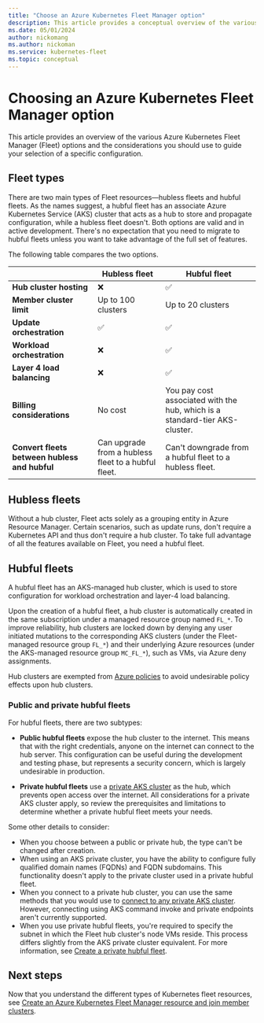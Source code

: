 ```yaml
---
title: "Choose an Azure Kubernetes Fleet Manager option"
description: This article provides a conceptual overview of the various Azure Kubernetes Fleet Manager options and why you may choose a specific configuration.
ms.date: 05/01/2024
author: nickomang
ms.author: nickoman
ms.service: kubernetes-fleet
ms.topic: conceptual
---
```


# Choosing an Azure Kubernetes Fleet Manager option

This article provides an overview of the various Azure Kubernetes Fleet Manager (Fleet) options and the considerations you should use to guide your selection of a specific configuration.

## Fleet types

There are two main types of Fleet resources—hubless fleets and hubful fleets. As the names suggest, a hubful fleet has an associate Azure Kubernetes Service (AKS) cluster that acts as a hub to store and propagate configuration, while a hubless fleet doesn't. Both options are valid and in active development. There's no expectation that you need to migrate to hubful fleets unless you want to take advantage of the full set of features.

The following table compares the two options.

||Hubless fleet|Hubful fleet|
|----|----|----|
|**Hub cluster hosting**|<span class='red-x'>&#10060;</span>|<span class='green-check'>&#9989;</span>||
|**Member cluster limit**|Up to 100 clusters|Up to 20 clusters|
|**Update orchestration**|<span class='green-check'>&#9989;</span>|<span class='green-check'>&#9989;</span>|
|**Workload orchestration**|<span class='red-x'>&#10060;</span>|<span class='green-check'>&#9989;</span>|
|**Layer 4 load balancing**|<span class='red-x'>&#10060;</span>|<span class='green-check'>&#9989;</span>|
|**Billing considerations**|No cost|You pay cost associated with the hub, which is a standard-tier AKS-cluster.|
|**Convert fleets between hubless and hubful**|Can upgrade from a hubless fleet to a hubful fleet.|Can't downgrade from a hubful fleet to a hubless fleet.|

## Hubless fleets

Without a hub cluster, Fleet acts solely as a grouping entity in Azure Resource Manager. Certain scenarios, such as update runs, don't require a Kubernetes API and thus don't require a hub cluster. To take full advantage of all the features available on Fleet, you need a hubful fleet.

## Hubful fleets

A hubful fleet has an AKS-managed hub cluster, which is used to store configuration for workload orchestration and layer-4 load balancing.

Upon the creation of a hubful fleet, a hub cluster is automatically created in the same subscription under a managed resource group named `FL_*`. To improve reliability, hub clusters are locked down by denying any user initiated mutations to the corresponding AKS clusters (under the Fleet-managed resource group `FL_*`) and their underlying Azure resources (under the AKS-managed resource group `MC_FL_*`), such as VMs, via Azure deny assignments.

Hub clusters are exempted from [Azure policies][azure-policy-overview] to avoid undesirable policy effects upon hub clusters.

### Public and private hubful fleets

For hubful fleets, there are two subtypes:

- **Public hubful fleets** expose the hub cluster to the internet. This means that with the right credentials, anyone on the internet can connect to the hub server. This configuration can be useful during the development and testing phase, but represents a security concern, which is largely undesirable in production.

- **Private hubful fleets** use a [private AKS cluster][aks-private-cluster] as the hub, which prevents open access over the internet. All considerations for a private AKS cluster apply, so review the prerequisites and limitations to determine whether a private hubful fleet meets your needs.

Some other details to consider:

- When you choose between a public or private hub, the type can't be changed after creation.
- When using an AKS private cluster, you have the ability to configure fully qualified domain names (FQDNs) and FQDN subdomains. This functionality doesn't apply to the private cluster used in a private hubful fleet.
- When you connect to a private hub cluster, you can use the same methods that you would use to [connect to any private AKS cluster][aks-private-cluster-connect]. However, connecting using AKS command invoke and private endpoints aren't currently supported.
- When you use private hubful fleets, you're required to specify the subnet in which the Fleet hub cluster's node VMs reside. This process differs slightly from the AKS private cluster equivalent. For more information, see [Create a private hubful fleet][create-private-hubful-fleet].

<!-- TODO: NEED REVIEW ON THE WORDING OF ABOVE BULLETS -->

## Next steps

Now that you understand the different types of Kubernetes fleet resources, see [Create an Azure Kubernetes Fleet Manager resource and join member clusters][quickstart-create-fleet].

<!-- LINKS -->
[aks-private-cluster]: /azure/aks/private-clusters
[aks-private-cluster-connect]: /azure/aks/private-clusters?tabs=azure-portal#options-for-connecting-to-the-private-cluster
[create-private-hubful-fleet]: quickstart-create-fleet-and-members.md#private-hub
[azure-policy-overview]: /azure/governance/policy/overview
[quickstart-create-fleet]: quickstart-create-fleet-and-members.md